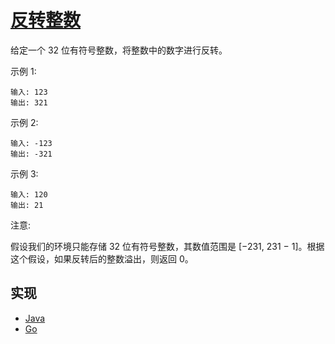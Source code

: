 # [反转整数](https://leetcode-cn.com/problems/reverse-integer/description/)

给定一个 32 位有符号整数，将整数中的数字进行反转。

示例 1:

```
输入: 123
输出: 321
```

示例 2:

```
输入: -123
输出: -321
```

示例 3:

```
输入: 120
输出: 21
```

注意:

假设我们的环境只能存储 32 位有符号整数，其数值范围是 [−231,  231 − 1]。根据这个假设，如果反转后的整数溢出，则返回 0。

## 实现

- [Java](https://github.com/pojozhang/playground/blob/master/solutions/java/src/main/java/playground/algorithm/ReverseInteger.java)
- [Go](https://github.com/pojozhang/playground/blob/master/solutions/go/src/playground/algorithm/reverse_integer.go)
